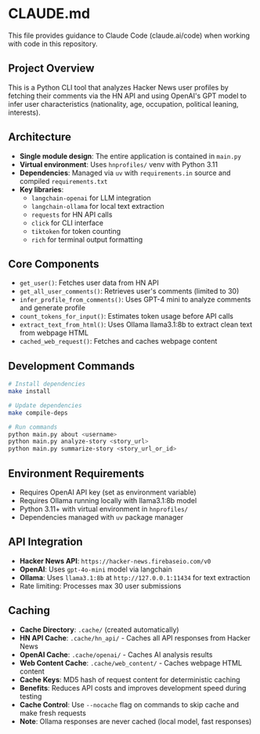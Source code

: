 # CLAUDE.md

This file provides guidance to Claude Code (claude.ai/code) when working with code in this repository.

## Project Overview

This is a Python CLI tool that analyzes Hacker News user profiles by fetching their comments via the HN API and using OpenAI's GPT model to infer user characteristics (nationality, age, occupation, political leaning, interests).

## Architecture

- **Single module design**: The entire application is contained in `main.py`
- **Virtual environment**: Uses `hnprofiles/` venv with Python 3.11
- **Dependencies**: Managed via `uv` with `requirements.in` source and compiled `requirements.txt`
- **Key libraries**: 
  - `langchain-openai` for LLM integration
  - `langchain-ollama` for local text extraction
  - `requests` for HN API calls  
  - `click` for CLI interface
  - `tiktoken` for token counting
  - `rich` for terminal output formatting

## Core Components

- `get_user()`: Fetches user data from HN API
- `get_all_user_comments()`: Retrieves user's comments (limited to 30)
- `infer_profile_from_comments()`: Uses GPT-4 mini to analyze comments and generate profile
- `count_tokens_for_input()`: Estimates token usage before API calls
- `extract_text_from_html()`: Uses Ollama llama3.1:8b to extract clean text from webpage HTML
- `cached_web_request()`: Fetches and caches webpage content

## Development Commands

```bash
# Install dependencies
make install

# Update dependencies
make compile-deps

# Run commands
python main.py about <username>
python main.py analyze-story <story_url>
python main.py summarize-story <story_url_or_id>
```

## Environment Requirements

- Requires OpenAI API key (set as environment variable)
- Requires Ollama running locally with llama3.1:8b model
- Python 3.11+ with virtual environment in `hnprofiles/`
- Dependencies managed with `uv` package manager

## API Integration

- **Hacker News API**: `https://hacker-news.firebaseio.com/v0`
- **OpenAI**: Uses `gpt-4o-mini` model via langchain
- **Ollama**: Uses `llama3.1:8b` at `http://127.0.0.1:11434` for text extraction
- Rate limiting: Processes max 30 user submissions

## Caching

- **Cache Directory**: `.cache/` (created automatically)
- **HN API Cache**: `.cache/hn_api/` - Caches all API responses from Hacker News
- **OpenAI Cache**: `.cache/openai/` - Caches AI analysis results
- **Web Content Cache**: `.cache/web_content/` - Caches webpage HTML content
- **Cache Keys**: MD5 hash of request content for deterministic caching
- **Benefits**: Reduces API costs and improves development speed during testing
- **Cache Control**: Use `--nocache` flag on commands to skip cache and make fresh requests
- **Note**: Ollama responses are never cached (local model, fast responses)